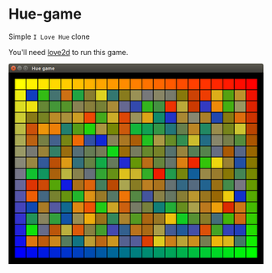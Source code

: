 # Hue-game

Simple `I Love Hue` clone

You'll need [love2d](https://love2d.org/) to run this game.

![Screenshot](scr.png)
